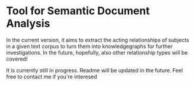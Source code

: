 # Tool for Semantic Document Analysis

In the current version, it aims to extract the acting relationships of subjects in a given text corpus to turn them into knowledgegraphs for further investigations. 
In the future, hopefully, also other relationship types will be covered!

It is currently still in progress. Readme will be updated in the future.
Feel free to contact me if you're interesed
